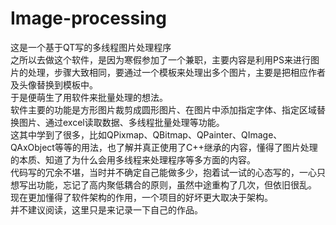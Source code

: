 # Image-processing
这是一个基于QT写的多线程图片处理程序  
之所以去做这个软件，是因为寒假参加了一个兼职，主要内容是利用PS来进行图片的处理，步骤大致相同，要通过一个模板来处理出多个图片，主要是把相应作者及头像替换到模板中。  
于是便萌生了用软件来批量处理的想法。  
软件主要的功能是方形图片裁剪成圆形图片、在图片中添加指定字体、指定区域替换图片、通过excel读取数据、多线程批量处理等功能。  
这其中学到了很多，比如QPixmap、QBitmap、QPainter、QImage、QAxObject等等的用法，也了解并真正使用了C++继承的内容，懂得了图片处理的本质、知道了为什么会用多线程来处理程序等多方面的内容。  
代码写的冗余不堪，当时并不确定自己能做多少，抱着试一试的心态写的，一心只想写出功能，忘记了高内聚低耦合的原则，虽然中途重构了几次，但依旧很乱。  
现在更加懂得了软件架构的作用，一个项目的好坏更大取决于架构。  
并不建议阅读，这里只是来记录一下自己的作品。
